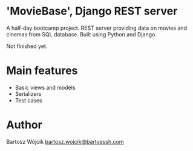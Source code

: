 # 'MovieBase', Django REST server
A half-day bootcamp project. REST server providing data on movies and cinemas from SQL database. Built using Python and Django.

Not finished yet.

# Main features
* Basic views and models
* Serializers
* Test cases

# Author
Bartosz Wójcik
bartosz.wojcik@bartvessh.com
